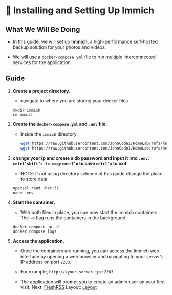 # 📸 Installing and Setting Up Immich

## What We Will Be Doing

* In this guide, we will set up **Immich**, a high-performance self-hosted backup solution for your photos and videos.

* We will use a `docker-compose.yml` file to run multiple interconnected services for the application.

## Guide

1. **Create a project directory.**

   * navigate to where you are storing your docker files

   ```
   mkdir immich
   cd immich
   ```

2. **Create the `docker-compose.yml` and `.env` file.**

   * Inside the `immich` directory:
     ```bash
     wget https://raw.githubusercontent.com/JohnCode1/HomeLab/refs/heads/main/docker/immich/compose.yml
     wget https://raw.githubusercontent.com/JohnCode1/HomeLab/refs/heads/main/docker/immich/.env
     ```

3. **change your ip and create a db password and input it into `.env`: `cntrl^shift^c to copy` `cntrl^o` to save `cntrl^x` to exit**
   * NOTE: if not using directory scheme of this guide change the place to store data

   ```
   openssl rand -hex 32
   nano .env
   ```

5. **Start the container.**

   * With both files in place, you can now start the Immich containers. The `-d` flag runs the containers in the background.

   ```
   docker compose up -d
   docker compose logs
   ```


6. **Access the application.**

   * Once the containers are running, you can access the Immich web interface by opening a web browser and navigating to your server's IP address on port `2283`.

   * For example, `http://<your-server-ip>:2283`.

   * The application will prompt you to create an admin user on your first visit.
Next: [FreshRSS](../FreshRSS)
Layout: [Layout](../layout)
